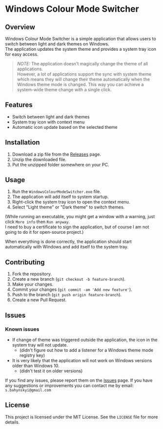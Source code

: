 ﻿# Windows Colour Mode Switcher

## Overview

Windows Colour Mode Switcher is a simple application that allows users to switch between light and dark themes on Windows.  
The application updates the system theme and provides a system tray icon for easy access.
> _NOTE:_ The application doesn't magically change the theme of all applications.  
> However, a lot of applications support the sync with system theme which means they will change their theme automatically when the Windows theme mode is changed.
> This way you can achieve a system-wide theme change with a single click.

## Features

- Switch between light and dark themes
- System tray icon with context menu
- Automatic icon update based on the selected theme

## Installation

1. Download a zip file from the [Releases](https://github.com/Sevastian-Bahynskyi/WindowsColourModeSwitcher/releases) page.
2. Unzip the downloaded file.
3. Put the unzipped folder somewhere on your PC.

## Usage

1. Run the `WindowsColourModeSwitcher.exe` file.
2. The application will add itself to system startup.
3. Right-click the system tray icon to open the context menu.
4. Select "Light theme" or "Dark theme" to switch themes.

(While running an executable, you might get a window with a warning, just click `More info` then `Run anyway`.  
I need to buy a certificate to sign the application, but of course I am not going to do it for open-source project.)

When everything is done correctly, the application should start automatically with Windows and add itself to the system tray.

## Contributing

1. Fork the repository.
2. Create a new branch (`git checkout -b feature-branch`).
3. Make your changes.
4. Commit your changes (`git commit -am 'Add new feature'`).
5. Push to the branch (`git push origin feature-branch`).
6. Create a new Pull Request.

## Issues

### Known issues

- If change of theme was triggered outside the application, the icon in the system tray will not update.
  - (didn't figure out how to add a listener for a Windows theme mode registry key)
- It is very likely that the application will not work on Windows versions older than Windows 10.
    - (didn't test it on older versions)

If you find any issues, please report them on the [Issues](https://github.com/Sevastian-Bahynskyi/WindowsColourModeSwitcher/issues) page.
If you have any suggestions or improvements you can contact me by email: `s.bahynskyi@gmail.com`

## License

This project is licensed under the MIT License. See the `LICENSE` file for more details.